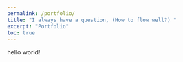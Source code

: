 ```yaml
---
permalink: /portfolio/
title: "I always have a question, (How to flow well?) "
excerpt: "Portfolio"
toc: true
---
```


hello world!
